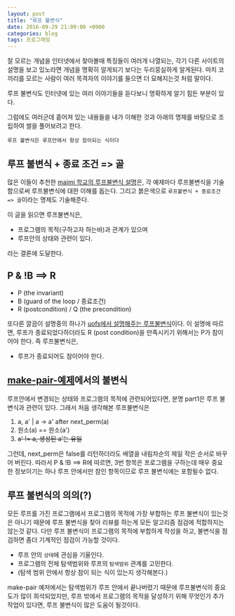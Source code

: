 ```yaml
---
layout: post
title: "루프 불변식"
date: 2016-09-29 21:09:00 +0900
categories: blog
tags: 프로그래밍
---
```


잘 모르는 개념을 인터넷에서 찾아볼때 특징들이 여러개 나열되는, 각기 다른 사이트의 설명을 보고 있노라면 개념을 명확히 알게되기 보다는 두리뭉실하게 알게된다. 마치 코끼리를 모르는 사람이 여러 목격자의 이야기를 들으면 더 묘해지는것 처럼 말이다.

루프 불변식도 인터넷에 있는 여러 이야기들을 듣다보니 명확하게 알기 힘든 부분이 있다.

그럼에도 여러군데 흩어져 있는 내용들을 내가 이해한 것과 아래의 명제를 바탕으로 조립하여 썰을 풀어보려고 한다.

``루프 불변식은 루프안에서 항상 참이되는 식이다``

## 루프 불변식 + 종료 조건 => 골

많은 이들이 추천한 [maimi 학교의 루프불변식 설명](http://www.cs.miami.edu/home/burt/learning/Math120.1/Notes/LoopInvar.html)은, 각 예제마다 루프불변식을 기술함으로써 루프불변식에 대한 이해를 돕는다. 그리고 붉은색으로 ``루프불변식 + 종료조건 => 골``이라는 명제도 기술해준다.

이 글을 읽으면 루프불변식은,

 * 프로그램의 목적(구하고자 하는바)과 관계가 있으며
 * 루프안의 상태와 관련이 있다.

라는 결론에 도달한다.

## P & !B ==> R

 * P (the invariant)
 * B (guard of the loop / 종료조건)
 * R (postcondition) / Q (the precondition)

또다른 깔끔이 설명중의 하나가 [uofs에서 설명해주는 루프불변식](http://www.cs.uofs.edu/~mccloske/courses/cmps144/invariants_lec.html)이다. 이 설명에 따르면, 루프가 종료되었다하더라도 R (post condition)을 만족시키기 위해서는 P가 참이어야 한다. 즉 루프불변식은,

 * 루프가 종료되어도 참이어야 한다.

## [make-pair-예제](/blog/2016/09/28/make-pair-알고리듬.html)에서의 불변식

루프안에서 변경되는 상태와 프로그램의 목적에 관련되어있다면, 분명 part1은 루프 불변식과 관련이 있다. 그래서 처음 생각해본 루프불변식은

 1. a, a' | a -> a' after next_perm(a)
 2. 원소(a) == 원소(a')
 3. ~~a' != a, 생성된 a'는 유일~~

그런데, next_perm은 false를 리턴하더라도 배열을 내림차순의 제일 작은 순서로 바꾸어 버린다. 따라서 P & !B ==> R에 따르면, 3번 항목은 프로그램을 구하는데 매우 중요한 정보이기는 하나 루프 안에서만 참인 항목이므로 루프 불변식에는 포함될수 없다.

## 루프 불변식의 의의(?)

모든 루프를 가진 프로그램에서 프로그램의 목적에 가장 부합하는 루프 불변식이 있는것은 아니기 때문에 루프 불변식을 찾아 리뷰를 하는게 모든 알고리즘 점검에 적합하지는 않는것 같다. 다만 루프 불변식이 프로그램의 목적에 부합하게 작성을 하고, 불변식을 점검하면 좀더 기계적인 점검이 가능할 것이다.

 * 루프 안의 ``상태``에 관심을 기울인다.
 * 프로그램의 전체 탐색범위와 루프의 ``탐색범위`` 관계를 고민한다.
 * (탐색 범위 안에서 항상 참이 되는 식이 있는지 생각해본다.)

make-pair 예저에서는 탐색범위가 루프 안에서 끝나버렸기 때문에 루프불변식의 중요도가 많이 희석되었지만, 루프 밖에서 프로그램의 목적을 달성하기 위해 무엇인가 추가 작업이 있다면, 루프 불변식이 많은 도움이 될것이다.

